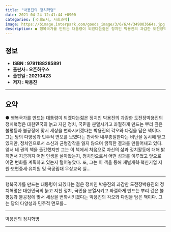 ```yaml
---
title: "박용진의 정치혁명"
date: 2021-04-24 12:41:44 +0900
categories: [국내도서, 사회과학]
image: https://bimage.interpark.com/goods_image/3/6/6/4/349003664s.jpg
description: ● 행복국가를 만드는 대통령이 되겠다는젊은 정치인 박용진의 과감한 도전장박용진의 정치혁명은 대한민국의 늙고 지친 정치, 국민을 분열시키고 좌절하게 만드는 뿌리 깊은 불평등과 불공정에 맞서 세상을 변화시키겠다는 박용진의 각오와 다짐을 담은 책이다. 그는 당의 다양성과 민주적 면모를 보였
---
```


## **정보**

- **ISBN : 9791188285891**
- **출판사 : 오픈하우스**
- **출판일 : 20210423**
- **저자 : 박용진**

------



## **요약**

●  행복국가를 만드는 대통령이 되겠다는젊은 정치인 박용진의 과감한 도전장박용진의 정치혁명은 대한민국의 늙고 지친 정치, 국민을 분열시키고 좌절하게 만드는 뿌리 깊은 불평등과 불공정에 맞서 세상을 변화시키겠다는 박용진의 각오와 다짐을 담은 책이다. 그는 당의 다양성과 민주적 면모를 보였다는 찬사와 내부총질한다는 비난을 동시에 받고 있지만, 정치인으로서 소신과 균형감각을 잃지 않으며 굵직한 결과를 만들어내고 있다. 앞서 네 권의 책을 출간했지만 그는 이 책에서 처음으로 자신의 삶과 정치활동에 대해 밝히면서 지금까지 어떤 인생을 살아왔는지, 정치인으로서 어떤 성과를 이루었고 앞으로 어떤 변화를 계획하고 있는지 털어놓았다. 또, 그는 이 책을 통해 재벌개혁·혁신기업 지원·보편증세·유치원 및 국공립대 무상교육 실...

------

행복국가를 만드는 대통령이 되겠다는
젊은 정치인 박용진의 과감한 도전장박용진의 정치혁명은 대한민국의 늙고 지친 정치, 국민을 분열시키고 좌절하게 만드는 뿌리 깊은 불평등과 불공정에 맞서 세상을 변화시키겠다는 박용진의 각오와 다짐을 담은 책이다. 그는 당의 다양성과 민주적 면모를... 

------


박용진의 정치혁명 

------



